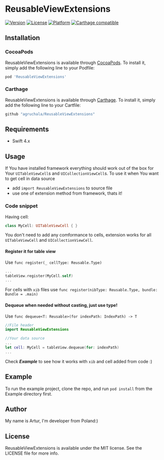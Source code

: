 # ReusableViewExtensions

[![Version](https://img.shields.io/cocoapods/v/ReusableViewExtensions.svg?style=flat)](https://cocoapods.org/pods/ReusableViewExtensions)
[![License](https://img.shields.io/cocoapods/l/ReusableViewExtensions.svg?style=flat)](https://cocoapods.org/pods/ReusableViewExtensions)
[![Platform](https://img.shields.io/cocoapods/p/ReusableViewExtensions.svg?style=flat)](https://cocoapods.org/pods/ReusableViewExtensions)
[![Carthage compatible](https://img.shields.io/badge/Carthage-compatible-4BC51D.svg?style=flat)](https://github.com/Carthage/Carthage)

## Installation

### CocoaPods
ReusableViewExtensions is available through [CocoaPods](https://cocoapods.org). To install
it, simply add the following line to your Podfile:

```ruby
pod 'ReusableViewExtensions'
```
### Carthage
ReusableViewExtensions is available through [Carthage](https://github.com/Carthage/Carthage). To install it, simply add the following line to your Cartfile:

```ruby
github "agruchala/ReusableViewExtensions"
```

## Requirements
* Swift 4.x

## Usage

If You have installed framework everything should work out of the box for Your `UITableViewCell`s and `UICollectionViewCell`s. To use it when You want to get cell in data source

* add `import ReusableViewExtensions` to source file
* use one of extension method from framework, thats it!

### Code snippet

Having cell:
```swift
class MyCell: UITableViewCell { }
```
You don't need to add any comformance to cells, extension works for all `UITableViewCell` and `UICollectionViewCell`.

#### Register it for table view
Use `func register(_ cellType: Reusable.Type)`
```swift
...
tableView.register(MyCell.self)
...
```
For cells with `xib` files use `func register(nibType: Reusable.Type, bundle: Bundle = .main)`

#### Dequeue when needed without casting, just use type!
Use `func dequeue<T: Reusable>(for indexPath: IndexPath) -> T`
```swift
//File header
import ReusableViewExtensions

//Your data source
...
let cell: MyCell = tableView.dequeue(for: indexPath)
...
```

Check ***Example*** to see how it works with `xib` and cell added from code :)

## Example

To run the example project, clone the repo, and run `pod install` from the Example directory first.

## Author

My name is Artur, I'm developer from Poland:)

## License

ReusableViewExtensions is available under the MIT license. See the LICENSE file for more info.
